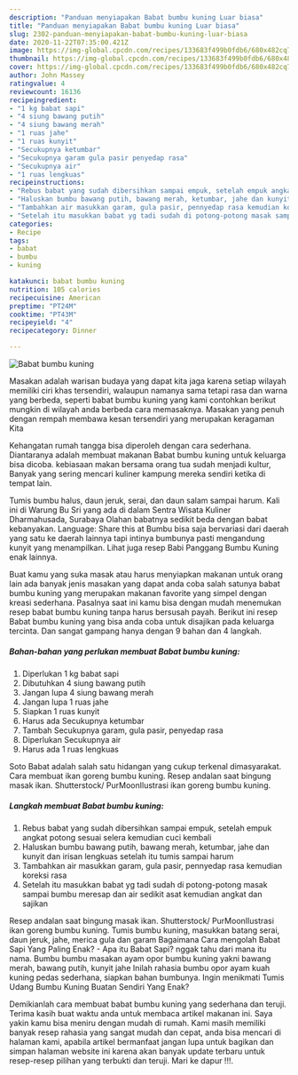 ```yaml
---
description: "Panduan menyiapakan Babat bumbu kuning Luar biasa"
title: "Panduan menyiapakan Babat bumbu kuning Luar biasa"
slug: 2302-panduan-menyiapakan-babat-bumbu-kuning-luar-biasa
date: 2020-11-22T07:35:00.421Z
image: https://img-global.cpcdn.com/recipes/133683f499b0fdb6/680x482cq70/babat-bumbu-kuning-foto-resep-utama.jpg
thumbnail: https://img-global.cpcdn.com/recipes/133683f499b0fdb6/680x482cq70/babat-bumbu-kuning-foto-resep-utama.jpg
cover: https://img-global.cpcdn.com/recipes/133683f499b0fdb6/680x482cq70/babat-bumbu-kuning-foto-resep-utama.jpg
author: John Massey
ratingvalue: 4
reviewcount: 16136
recipeingredient:
- "1 kg babat sapi"
- "4 siung bawang putih"
- "4 siung bawang merah"
- "1 ruas jahe"
- "1 ruas kunyit"
- "Secukupnya ketumbar"
- "Secukupnya garam gula pasir penyedap rasa"
- "Secukupnya air"
- "1 ruas lengkuas"
recipeinstructions:
- "Rebus babat yang sudah dibersihkan sampai empuk, setelah empuk angkat potong sesuai selera kemudian cuci kembali"
- "Haluskan bumbu bawang putih, bawang merah, ketumbar, jahe dan kunyit dan irisan lengkuas setelah itu tumis sampai harum"
- "Tambahkan air masukkan garam, gula pasir, pennyedap rasa kemudian koreksi rasa"
- "Setelah itu masukkan babat yg tadi sudah di potong-potong masak sampai bumbu meresap dan air sedikit asat kemudian angkat dan sajikan"
categories:
- Recipe
tags:
- babat
- bumbu
- kuning

katakunci: babat bumbu kuning 
nutrition: 105 calories
recipecuisine: American
preptime: "PT24M"
cooktime: "PT43M"
recipeyield: "4"
recipecategory: Dinner

---
```



![Babat bumbu kuning](https://img-global.cpcdn.com/recipes/133683f499b0fdb6/680x482cq70/babat-bumbu-kuning-foto-resep-utama.jpg)

Masakan adalah warisan budaya yang dapat kita jaga karena setiap wilayah memiliki ciri khas tersendiri, walaupun namanya sama tetapi rasa dan warna yang berbeda, seperti babat bumbu kuning yang kami contohkan berikut mungkin di wilayah anda berbeda cara memasaknya. Masakan yang penuh dengan rempah membawa kesan tersendiri yang merupakan keragaman Kita

Kehangatan rumah tangga bisa diperoleh dengan cara sederhana. Diantaranya adalah membuat makanan Babat bumbu kuning untuk keluarga bisa dicoba. kebiasaan makan bersama orang tua sudah menjadi kultur, Banyak yang sering mencari kuliner kampung mereka sendiri ketika di tempat lain.

Tumis bumbu halus, daun jeruk, serai, dan daun salam sampai harum. Kali ini di Warung Bu Sri yang ada di dalam Sentra Wisata Kuliner Dharmahusada, Surabaya Olahan babatnya sedikit beda dengan babat kebanyakan. Language: Share this at Bumbu bisa saja bervariasi dari daerah yang satu ke daerah lainnya tapi intinya bumbunya pasti mengandung kunyit yang menampilkan. Lihat juga resep Babi Panggang Bumbu Kuning enak lainnya.

Buat kamu yang suka masak atau harus menyiapkan makanan untuk orang lain ada banyak jenis masakan yang dapat anda coba salah satunya babat bumbu kuning yang merupakan makanan favorite yang simpel dengan kreasi sederhana. Pasalnya saat ini kamu bisa dengan mudah menemukan resep babat bumbu kuning tanpa harus bersusah payah.
Berikut ini resep Babat bumbu kuning yang bisa anda coba untuk disajikan pada keluarga tercinta. Dan sangat gampang hanya dengan 9 bahan dan 4 langkah.


<!--inarticleads1-->

##### Bahan-bahan yang perlukan membuat Babat bumbu kuning:

1. Diperlukan 1 kg babat sapi
1. Dibutuhkan 4 siung bawang putih
1. Jangan lupa 4 siung bawang merah
1. Jangan lupa 1 ruas jahe
1. Siapkan 1 ruas kunyit
1. Harus ada Secukupnya ketumbar
1. Tambah Secukupnya garam, gula pasir, penyedap rasa
1. Diperlukan Secukupnya air
1. Harus ada 1 ruas lengkuas


Soto Babat adalah salah satu hidangan yang cukup terkenal dimasyarakat. Cara membuat ikan goreng bumbu kuning. Resep andalan saat bingung masak ikan. Shutterstock/ PurMoonIlustrasi ikan goreng bumbu kuning. 

<!--inarticleads2-->

##### Langkah membuat  Babat bumbu kuning:

1. Rebus babat yang sudah dibersihkan sampai empuk, setelah empuk angkat potong sesuai selera kemudian cuci kembali
1. Haluskan bumbu bawang putih, bawang merah, ketumbar, jahe dan kunyit dan irisan lengkuas setelah itu tumis sampai harum
1. Tambahkan air masukkan garam, gula pasir, pennyedap rasa kemudian koreksi rasa
1. Setelah itu masukkan babat yg tadi sudah di potong-potong masak sampai bumbu meresap dan air sedikit asat kemudian angkat dan sajikan


Resep andalan saat bingung masak ikan. Shutterstock/ PurMoonIlustrasi ikan goreng bumbu kuning. Tumis bumbu kuning, masukkan batang serai, daun jeruk, jahe, merica gula dan garam Bagaimana Cara mengolah Babat Sapi Yang Paling Enak? - Apa itu Babat Sapi? nggak tahu dari mana itu nama. Bumbu bumbu masakan ayam opor bumbu kuning yakni bawang merah, bawang putih, kunyit jahe Inilah rahasia bumbu opor ayam kuah kuning pedas sederhana, siapkan bahan bumbunya. Ingin menikmati Tumis Udang Bumbu Kuning Buatan Sendiri Yang Enak? 

Demikianlah cara membuat babat bumbu kuning yang sederhana dan teruji. Terima kasih buat waktu anda untuk membaca artikel makanan ini. Saya yakin kamu bisa meniru dengan mudah di rumah. Kami masih memiliki banyak resep rahasia yang sangat mudah dan cepat, anda bisa mencari di halaman kami, apabila artikel bermanfaat jangan lupa untuk bagikan dan simpan halaman website ini karena akan banyak update terbaru untuk resep-resep pilihan yang terbukti dan teruji. Mari ke dapur !!!. 

